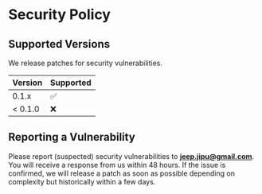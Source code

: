 # Security Policy

## Supported Versions

We release patches for security vulnerabilities. 

| Version   | Supported          |
| --------  | ------------------ |
| 0.1.x     | ✅                 |
| < 0.1.0   | ❌                 |

## Reporting a Vulnerability

Please report (suspected) security vulnerabilities to
**[jeep.jipu@gmail.com](mailto:jeep.jipu@gmail.com)**. You will receive a response from
us within 48 hours. If the issue is confirmed, we will release a patch as soon
as possible depending on complexity but historically within a few days.